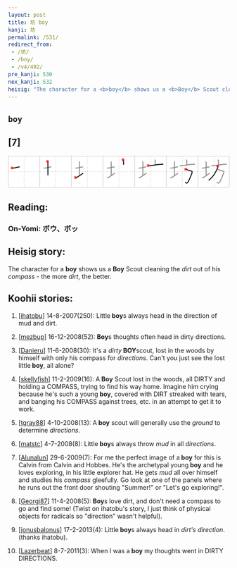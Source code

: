 ```yaml
---
layout: post
title: 坊 boy
kanji: 坊
permalink: /531/
redirect_from:
 - /坊/
 - /boy/
 - /v4/492/
pre_kanji: 530
nex_kanji: 532
heisig: "The character for a <b>boy</b> shows us a <b>Boy</b> Scout cleaning the <i>dirt</i> out of his <i>compass</i>&nbsp;- the more <i>dirt</i>, the better."
---
```


## `boy`

## [7]

<div class="stroke"><img src="../images/E59D8A.png" /></div>

## Reading:

### On-Yomi: ボウ、ボッ

## Heisig story:

The character for a <b>boy</b> shows us a <b>Boy</b> Scout cleaning the <i>dirt</i> out of his <i>compass</i>&nbsp;- the more <i>dirt</i>, the better.

## Koohii stories:

1) [<a href="http://kanji.koohii.com/profile/ihatobu">ihatobu</a>] 14-8-2007(250): Little<strong> boy</strong>s always head in the direction of mud and dirt.

2) [<a href="http://kanji.koohii.com/profile/mezbup">mezbup</a>] 16-12-2008(52): <strong>Boy</strong>s thoughts often head in dirty directions.

3) [<a href="http://kanji.koohii.com/profile/Danieru">Danieru</a>] 11-6-2008(30): It&#039;s a <em>dirty</em><strong> BOY</strong>scout, lost in the woods by himself with only his compass for <em>directions</em>. Can&#039;t you just see the lost little<strong> boy</strong>, all alone?

4) [<a href="http://kanji.koohii.com/profile/skellyfish">skellyfish</a>] 11-2-2009(16): A<strong> Boy</strong> Scout lost in the woods, all DIRTY and holding a COMPASS, trying to find his way home. Imagine him crying because he&#039;s such a young<strong> boy</strong>, covered with DIRT streaked with tears, and banging his COMPASS against trees, etc. in an attempt to get it to work.

5) [<a href="http://kanji.koohii.com/profile/tgray88">tgray88</a>] 4-10-2008(13): A<strong> boy</strong> scout will generally use the <em>ground</em> to determine <em>directions</em>.

6) [<a href="http://kanji.koohii.com/profile/matstc">matstc</a>] 4-7-2008(8): Little<strong> boy</strong>s always throw <em>mud</em> in all <em>directions</em>.

7) [<a href="http://kanji.koohii.com/profile/Alunalun">Alunalun</a>] 29-6-2009(7): For me the perfect image of a<strong> boy</strong> for this is Calvin from Calvin and Hobbes. He&#039;s the archetypal young<strong> boy</strong> and he loves exploring, in his little explorer hat. He gets <em>mud</em> all over himself and studies his <em>compass</em> gleefully. Go look at one of the panels where he runs out the front door shouting &quot;Summer!&quot; or &quot;Let&#039;s go exploring!&quot;.

8) [<a href="http://kanji.koohii.com/profile/Georgi87">Georgi87</a>] 11-4-2008(5): <strong>Boy</strong>s love dirt, and don&#039;t need a compass to go and find some! (Twist on ihatobu&#039;s story, I just think of physical objects for radicals so &quot;direction&quot; wasn&#039;t helpful).

9) [<a href="http://kanji.koohii.com/profile/jonusbalonus">jonusbalonus</a>] 17-2-2013(4): Little<strong> boy</strong>s always head in <em>dirt&#039;s</em> <em>direction</em>. (thanks ihatobu).

10) [<a href="http://kanji.koohii.com/profile/Lazerbeat">Lazerbeat</a>] 8-7-2011(3): When I was a<strong> boy</strong> my thoughts went in DIRTY DIRECTIONS.

